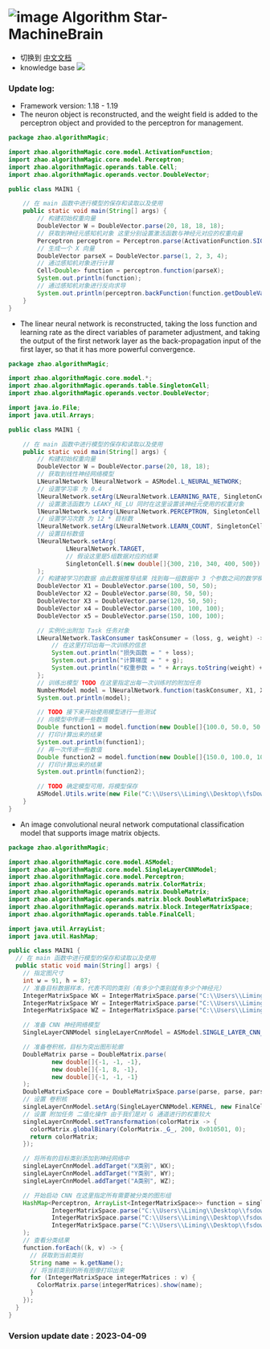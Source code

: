 # ![image](https://user-images.githubusercontent.com/113756063/194830221-abe24fcc-484b-4769-b3b7-ec6d8138f436.png) Algorithm Star-MachineBrain

- 切换到 [中文文档](https://github.com/BeardedManZhao/algorithmStar/blob/Zhao-develop/src_code/README-Chinese.md)
- knowledge base
  <a href="https://github.com/BeardedManZhao/algorithmStar/blob/main/KnowledgeDocument/knowledge%20base.md">
  <img src = "https://user-images.githubusercontent.com/113756063/194832492-f8c184c1-55e8-4f16-943a-34b99ac751d4.png"/>
  </a>

### Update log:

* Framework version: 1.18 - 1.19
* The neuron object is reconstructed, and the weight field is added to the perceptron object and provided to the
  perceptron for management.

```java
package zhao.algorithmMagic;

import zhao.algorithmMagic.core.model.ActivationFunction;
import zhao.algorithmMagic.core.model.Perceptron;
import zhao.algorithmMagic.operands.table.Cell;
import zhao.algorithmMagic.operands.vector.DoubleVector;

public class MAIN1 {

    // 在 main 函数中进行模型的保存和读取以及使用
    public static void main(String[] args) {
        // 构建初始权重向量
        DoubleVector W = DoubleVector.parse(20, 18, 18, 18);
        // 获取到神经元感知机对象 这里分别设置激活函数与神经元对应的权重向量
        Perceptron perceptron = Perceptron.parse(ActivationFunction.SIGMOID, W);
        // 生成一个 X 向量
        DoubleVector parseX = DoubleVector.parse(1, 2, 3, 4);
        // 通过感知机对象进行计算
        Cell<Double> function = perceptron.function(parseX);
        System.out.println(function);
        // 通过感知机对象进行反向求导
        System.out.println(perceptron.backFunction(function.getDoubleValue()));
    }
}
```

* The linear neural network is reconstructed, taking the loss function and learning rate as the direct variables of
  parameter adjustment, and taking the output of the first network layer as the back-propagation input of the first
  layer, so that it has more powerful convergence.

```java
package zhao.algorithmMagic;

import zhao.algorithmMagic.core.model.*;
import zhao.algorithmMagic.operands.table.SingletonCell;
import zhao.algorithmMagic.operands.vector.DoubleVector;

import java.io.File;
import java.util.Arrays;

public class MAIN1 {

    // 在 main 函数中进行模型的保存和读取以及使用
    public static void main(String[] args) {
        // 构建初始权重向量
        DoubleVector W = DoubleVector.parse(20, 18, 18);
        // 获取到线性神经网络模型
        LNeuralNetwork lNeuralNetwork = ASModel.L_NEURAL_NETWORK;
        // 设置学习率 为 0.4
        lNeuralNetwork.setArg(LNeuralNetwork.LEARNING_RATE, SingletonCell.$(0.4));
        // 设置激活函数为 LEAKY_RE_LU 同时在这里设置该神经元使用的权重对象
        lNeuralNetwork.setArg(LNeuralNetwork.PERCEPTRON, SingletonCell.$(Perceptron.parse(ActivationFunction.RELU, W)));
        // 设置学习次数 为 12 * 目标数
        lNeuralNetwork.setArg(LNeuralNetwork.LEARN_COUNT, SingletonCell.$(12));
        // 设置目标数值
        lNeuralNetwork.setArg(
                LNeuralNetwork.TARGET,
                // 假设这里是5组数据对应的结果
                SingletonCell.$(new double[]{300, 210, 340, 400, 500})
        );
        // 构建被学习的数据 由此数据推导结果 找到每一组数据中 3 个参数之间的数学模型
        DoubleVector X1 = DoubleVector.parse(100, 50, 50);
        DoubleVector X2 = DoubleVector.parse(80, 50, 50);
        DoubleVector X3 = DoubleVector.parse(120, 50, 50);
        DoubleVector x4 = DoubleVector.parse(100, 100, 100);
        DoubleVector x5 = DoubleVector.parse(150, 100, 100);

        // 实例化出附加 Task 任务对象
        LNeuralNetwork.TaskConsumer taskConsumer = (loss, g, weight) -> {
            // 在这里打印出每一次训练的信息
            System.out.println("损失函数 = " + loss);
            System.out.println("计算梯度 = " + g);
            System.out.println("权重参数 = " + Arrays.toString(weight) + '\n');
        };
        // 训练出模型 TODO 在这里指定出每一次训练时的附加任务
        NumberModel model = lNeuralNetwork.function(taskConsumer, X1, X2, X3, x4, x5, W);
        System.out.println(model);

        // TODO 接下来开始使用模型进行一些测试
        // 向模型中传递一些数值
        Double function1 = model.function(new Double[]{100.0, 50.0, 50.0});
        // 打印计算出来的结果
        System.out.println(function1);
        // 再一次传递一些数值
        Double function2 = model.function(new Double[]{150.0, 100.0, 100.0});
        // 打印计算出来的结果
        System.out.println(function2);

        // TODO 确定模型可用，将模型保存
        ASModel.Utils.write(new File("C:\\Users\\Liming\\Desktop\\fsDownload\\MytModel.as"), model);
    }
}
```

* An image convolutional neural network computational classification model that supports image matrix objects.

```java
package zhao.algorithmMagic;

import zhao.algorithmMagic.core.model.ASModel;
import zhao.algorithmMagic.core.model.SingleLayerCNNModel;
import zhao.algorithmMagic.core.model.Perceptron;
import zhao.algorithmMagic.operands.matrix.ColorMatrix;
import zhao.algorithmMagic.operands.matrix.DoubleMatrix;
import zhao.algorithmMagic.operands.matrix.block.DoubleMatrixSpace;
import zhao.algorithmMagic.operands.matrix.block.IntegerMatrixSpace;
import zhao.algorithmMagic.operands.table.FinalCell;

import java.util.ArrayList;
import java.util.HashMap;

public class MAIN1 {
  // 在 main 函数中进行模型的保存和读取以及使用
  public static void main(String[] args) {
    // 指定图尺寸
    int w = 91, h = 87;
    // 准备目标数据样本，代表不同的类别（有多少个类别就有多少个神经元）
    IntegerMatrixSpace WX = IntegerMatrixSpace.parse("C:\\Users\\Liming\\Desktop\\fsdownload\\字母样本X.jpg", w, h);
    IntegerMatrixSpace WY = IntegerMatrixSpace.parse("C:\\Users\\Liming\\Desktop\\fsdownload\\字母样本Y.jpg", w, h);
    IntegerMatrixSpace WZ = IntegerMatrixSpace.parse("C:\\Users\\Liming\\Desktop\\fsdownload\\字母样本A.jpg", w, h);

    // 准备 CNN 神经网络模型
    SingleLayerCNNModel singleLayerCnnModel = ASModel.SINGLE_LAYER_CNN_MODEL;

    // 准备卷积核，目标为突出图形轮廓
    DoubleMatrix parse = DoubleMatrix.parse(
            new double[]{-1, -1, -1},
            new double[]{-1, 8, -1},
            new double[]{-1, -1, -1}
    );
    DoubleMatrixSpace core = DoubleMatrixSpace.parse(parse, parse, parse);
    // 设置 卷积核
    singleLayerCnnModel.setArg(SingleLayerCNNModel.KERNEL, new FinalCell<>(core));
    // 设置 附加任务 二值化操作 由于我们是对 G 通道进行的权重较大
    singleLayerCnnModel.setTransformation(colorMatrix -> {
      colorMatrix.globalBinary(ColorMatrix._G_, 200, 0x010501, 0);
      return colorMatrix;
    });

    // 将所有的目标类别添加到神经网络中
    singleLayerCnnModel.addTarget("X类别", WX);
    singleLayerCnnModel.addTarget("Y类别", WY);
    singleLayerCnnModel.addTarget("A类别", WZ);

    // 开始启动 CNN 在这里指定所有需要被分类的图形组
    HashMap<Perceptron, ArrayList<IntegerMatrixSpace>> function = singleLayerCnnModel.function(
            IntegerMatrixSpace.parse("C:\\Users\\Liming\\Desktop\\fsdownload\\字母1.jpg", w, h),
            IntegerMatrixSpace.parse("C:\\Users\\Liming\\Desktop\\fsdownload\\字母2.jpg", w, h),
            IntegerMatrixSpace.parse("C:\\Users\\Liming\\Desktop\\fsdownload\\字母3.jpg", w, h)
    );
    // 查看分类结果
    function.forEach((k, v) -> {
      // 获取到当前类别
      String name = k.getName();
      // 将当前类别的所有图像打印出来
      for (IntegerMatrixSpace integerMatrices : v) {
        ColorMatrix.parse(integerMatrices).show(name);
      }
    });
  }
}
```

### Version update date : 2023-04-09